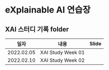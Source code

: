 # eXplainable AI 연습장

## XAI 스터디 기록 folder



|일자|내용|Slide|
|---|---|---|
|2022.02.05|XAI Study Week 01||
|2022.02.10|XAI Study Week 02||
